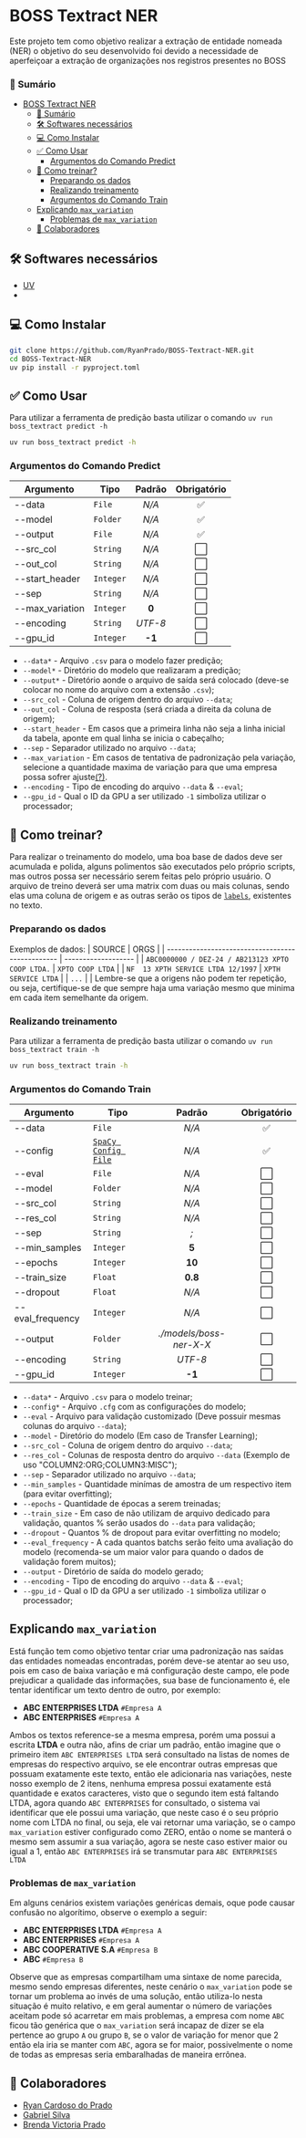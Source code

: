 # BOSS Textract NER

Este projeto tem como objetivo realizar a extração de entidade nomeada (NER)
o objetivo do seu desenvolvido foi devido a necessidade de aperfeiçoar a extração de organizações nos registros presentes no BOSS

### 📕 Sumário
- [BOSS Textract NER](#boss-textract-ner)
    - [📕 Sumário](#-sumário)
  - [🛠️ Softwares necessários](#️-softwares-necessários)
  - [💻 Como Instalar](#-como-instalar)
  - [✅ Como Usar](#-como-usar)
    - [Argumentos do Comando Predict](#argumentos-do-comando-predict)
  - [🤖 Como treinar?](#-como-treinar)
    - [Preparando os dados](#preparando-os-dados)
    - [Realizando treinamento](#realizando-treinamento)
    - [Argumentos do Comando Train](#argumentos-do-comando-train)
  - [Explicando `max_variation`](#explicando-max_variation)
    - [Problemas de `max_variation`](#problemas-de-max_variation)
  - [🎉 Colaboradores](#-colaboradores)


## 🛠️ Softwares necessários

* [UV](https://docs.astral.sh/uv/)
* 
## 💻 Como Instalar
```sh
git clone https://github.com/RyanPrado/BOSS-Textract-NER.git
cd BOSS-Textract-NER
uv pip install -r pyproject.toml
```

## ✅ Como Usar
Para utilizar a ferramenta de predição basta utilizar o comando `uv run boss_textract predict -h`
```sh
uv run boss_textract predict -h
```
### Argumentos do Comando Predict
| Argumento       | Tipo      | Padrão  | Obrigatório |
| --------------- | --------- | :-----: | :---------: |
| --data          | `File`    |  *N/A*  |      ✅      |
| --model         | `Folder`  |  *N/A*  |      ✅      |
| --output        | `File`    |  *N/A*  |      ✅      |
| --src_col       | `String`  |  *N/A*  |      ⬜️      |
| --out_col       | `String`  |  *N/A*  |      ⬜️      |
| --start_header  | `Integer` |  *N/A*  |      ⬜️      |
| --sep           | `String`  |  *N/A*  |      ⬜️      |
| --max_variation | `Integer` |  **0**  |      ⬜️      |
| --encoding      | `String`  | *UTF-8* |      ⬜️      |
| --gpu_id        | `Integer` | **-1**  |      ⬜️      |
* `--data*` - Arquivo `.csv` para o modelo fazer predição;
* `--model*` - Diretório do modelo que realizaram a predição;
* `--output*` - Diretório aonde o arquivo de saída será colocado (deve-se colocar no nome do arquivo com a extensão `.csv`);
* `--src_col` - Coluna de origem dentro do arquivo `--data`;
* `--out_col` - Coluna de resposta (será criada a direita da coluna de origem);
* `--start_header` - Em casos que a primeira linha não seja a linha inicial da tabela, aponte em qual linha se inicia o cabeçalho;
* `--sep` - Separador utilizado no arquivo `--data`;
* `--max_variation` - Em casos de tentativa de padronização pela variação, selecione a quantidade maxima de variação para que uma empresa possa sofrer ajuste[(?)](#explicando-max_variation).
* `--encoding` - Tipo de encoding do arquivo `--data` & `--eval`;
* `--gpu_id` - Qual o ID da GPU a ser utilizado `-1` simboliza utilizar o processador;


## 🤖 Como treinar?
Para realizar o treinamento do modelo, uma boa base de dados deve ser acumulada e polida, alguns polimentos são executados pelo próprio scripts, mas outros possa ser necessário serem feitas pelo próprio usuário.
O arquivo de treino deverá ser uma matrix com duas ou mais colunas, sendo elas uma coluna de origem e as outras serão os tipos de [`labels`](https://spacy.io/api/entityrecognizer#add_label), existentes no texto.

### Preparando os dados
Exemplos de dados:
| SOURCE                                           | ORGS                |
| ------------------------------------------------ | ------------------- |
| `ABC0000000 / DEZ-24 / AB213123 XPTO COOP LTDA.` | `XPTO COOP LTDA`    |
| `NF  13 XPTH SERVICE LTDA 12/1997`               | `XPTH SERVICE LTDA` |
| `...`                                            |                     |
Lembre-se que a origens não podem ter repetição, ou seja, certifique-se de que sempre haja uma variação mesmo que minima em cada item semelhante da origem.

### Realizando treinamento
Para utilizar a ferramenta de predição basta utilizar o comando `uv run boss_textract train -h`

```sh
uv run boss_textract train -h
```

### Argumentos do Comando Train
| Argumento        | Tipo                                                            |         Padrão          | Obrigatório |
| ---------------- | --------------------------------------------------------------- | :---------------------: | :---------: |
| --data           | `File`                                                          |          *N/A*          |      ✅      |
| --config         | [`SpaCy Config File`](https://spacy.io/api/data-formats#config) |          *N/A*          |      ✅      |
| --eval           | `File`                                                          |          *N/A*          |      ⬜️      |
| --model          | `Folder`                                                        |          *N/A*          |      ⬜️      |
| --src_col        | `String`                                                        |          *N/A*          |      ⬜️      |
| --res_col        | `String`                                                        |          *N/A*          |      ⬜️      |
| --sep            | `String`                                                        |           *;*           |      ⬜️      |
| --min_samples    | `Integer`                                                       |          **5**          |      ⬜️      |
| --epochs         | `Integer`                                                       |         **10**          |      ⬜️      |
| --train_size     | `Float`                                                         |         **0.8**         |      ⬜️      |
| --dropout        | `Float`                                                         |          *N/A*          |      ⬜️      |
| --eval_frequency | `Integer`                                                       |          *N/A*          |      ⬜️      |
| --output         | `Folder`                                                        | *./models/boss-ner-X-X* |      ⬜️      |
| --encoding       | `String`                                                        |         *UTF-8*         |      ⬜️      |
| --gpu_id         | `Integer`                                                       |         **-1**          |      ⬜️      |

* `--data*` - Arquivo `.csv` para o modelo treinar;
* `--config*` - Arquivo `.cfg` com as configurações do modelo;
* `--eval` - Arquivo para validação customizado (Deve possuir mesmas colunas do arquivo `--data`);
* `--model` - Diretório do modelo (Em caso de Transfer Learning);
* `--src_col` - Coluna de origem dentro do arquivo `--data`;
* `--res_col` - Colunas de resposta dentro do arquivo `--data` (Exemplo de uso "COLUMN2:ORG;COLUMN3:MISC");
* `--sep` - Separador utilizado no arquivo `--data`;
* `--min_samples` - Quantidade minímas de amostra de um respectivo item (para evitar overfitting);
* `--epochs` - Quantidade de épocas a serem treinadas;
* `--train_size` - Em caso de não utilizam de arquivo dedicado para validação, quantos % serão usados do `--data` para validação;
* `--dropout` - Quantos % de dropout para evitar overfitting no modelo;
* `--eval_frequency` - A cada quantos batchs serão feito uma avaliação do modelo (recomenda-se um maior valor para quando o dados de validação forem muitos);
* `--output` - Diretório de saída do modelo gerado;
* `--encoding` - Tipo de encoding do arquivo `--data` & `--eval`;
* `--gpu_id` - Qual o ID da GPU a ser utilizado `-1` simboliza utilizar o processador;

## Explicando `max_variation`
Está função tem como objetivo tentar criar uma padronização nas saídas das entidades nomeadas encontradas, porém deve-se atentar ao seu uso, pois em caso de baixa variação e má configuração deste campo, ele pode prejudicar a qualidade das informações, sua base de funcionamento é, ele tentar identificar um texto dentro de outro, por exemplo:

- **ABC ENTERPRISES LTDA** `#Empresa A`
- **ABC ENTERPRISES**      `#Empresa A`

Ambos os textos reference-se a mesma empresa, porém uma possui a escrita **LTDA** e outra não, afins de criar um padrão, então imagine que o primeiro item `ABC ENTERPRISES LTDA` será consultado na listas de nomes de empresas do respectivo arquivo, se ele encontrar outras empresas que possuam exatamente este texto, então ele adicionaria nas variações, neste nosso exemplo de 2 itens, nenhuma empresa possui exatamente está quantidade e exatos caracteres, visto que o segundo item está faltando LTDA, agora quando `ABC ENTERPRISES` for consultado, o sistema vai identificar que ele possui uma variação, que neste caso é o seu próprio nome com LTDA no final, ou seja, ele vai retornar uma variação, se o campo `max_variation` estiver configurado como ZERO, então o nome se manterá o mesmo sem assumir a sua variação, agora se neste caso estiver maior ou igual a 1, então `ABC ENTERPRISES` irá se transmutar para `ABC ENTERPRISES LTDA`

### Problemas de `max_variation`
Em alguns cenários existem variações genéricas demais, oque pode causar confusão no algorítimo, observe o exemplo a seguir:

- **ABC ENTERPRISES LTDA** `#Empresa A`
- **ABC ENTERPRISES**      `#Empresa A`
- **ABC COOPERATIVE S.A**  `#Empresa B`
- **ABC**                  `#Empresa B`

Observe que as empresas compartilham uma sintaxe de nome parecida, mesmo sendo empresas diferentes, neste cenário o `max_variation` pode se tornar um problema ao invés de uma solução, então utiliza-lo nesta situação é muito relativo, e em geral aumentar o número de variações aceitam pode só acarretar em mais problemas, a empresa com nome `ABC` ficou tão genérica que o `max_variation` será incapaz de dizer se ela pertence ao grupo `A` ou grupo `B`, se o valor de variação for menor que 2 então ela iria se manter com `ABC`, agora se for maior, possivelmente o nome de todas as empresas seria embaralhadas de maneira errônea.



## 🎉 Colaboradores
- [Ryan Cardoso do Prado](https://www.linkedin.com/in/ryan-prado/)
- [Gabriel Silva](https://www.linkedin.com/in/gabriel-silva-276908181/)
- [Brenda Victoria Prado](https://www.linkedin.com/in/brenda-victoria-prado/)
